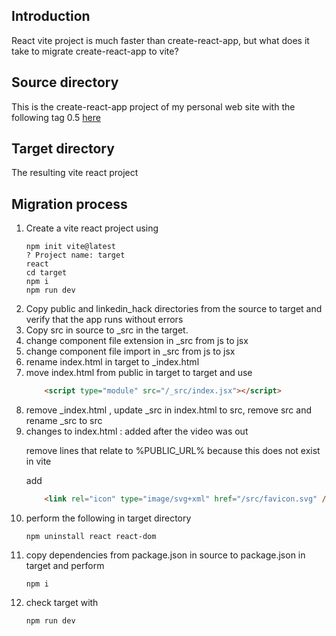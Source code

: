 <h2>Introduction</h2>
React vite project is much faster than create-react-app, but what does it take to migrate create-react-app to vite?


<h2>Source directory</h2>
This is the create-react-app project of my personal web site with the following tag 0.5 <a href='https://github.com/NathanKr/nathan-krasney-com/releases/tag/0.5'>here</a>

<h2>Target directory</h2>
The resulting vite react project

<h2>Migration process</h2>
<ol>
<li>Create a vite react project using

```
npm init vite@latest
? Project name: target
react
cd target
npm i
npm run dev
```
</li>

<li>Copy public and linkedin_hack directories from the source to target and verify that the app runs without errors</li>
<li>Copy src in source to _src in the target.</li>
<li>change component file extension in _src from js to jsx</li>
<li>change component file import in _src from js to jsx</li>
<li>rename index.html in target to _index.html</li>
<li>move index.html from public in target to target and use

```html
    <script type="module" src="/_src/index.jsx"></script>
```
</li>
<li>remove _index.html , update _src in index.html to src, remove src and rename _src to src</li>
<li>changes to index.html : added after the video was out 
<p>remove lines that relate to %PUBLIC_URL% because this does not exist in vite</p>
<p>add

```html
    <link rel="icon" type="image/svg+xml" href="/src/favicon.svg" />
```

</p>
</li>
<li>perform the following in target directory

```
npm uninstall react react-dom
```

</li>
<li>copy dependencies from package.json in source to package.json in target and perform

```
npm i
```
</li>
<li>check target with

```
npm run dev
```
</li>
</ol>



